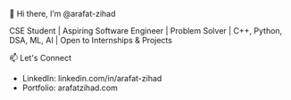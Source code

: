 👋 Hi there, I’m @arafat-zihad

CSE Student | Aspiring Software Engineer | Problem Solver | C++, Python, DSA, ML, AI | Open to Internships & Projects

📫 Let's Connect
- LinkedIn: linkedin.com/in/arafat-zihad
- Portfolio: arafatzihad.com

<!---
arafat-zihad/arafat-zihad is a ✨ special ✨ repository because its `README.md` (this file) appears on your GitHub profile.
You can click the Preview link to take a look at your changes.
--->
